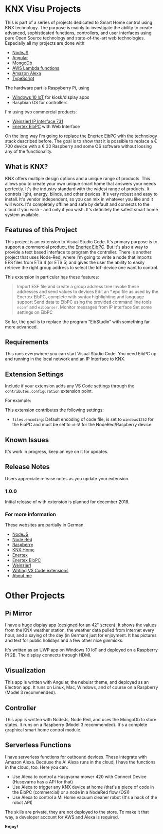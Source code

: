 # KNX Visu Projects

This is part of a series of projects dedicated to Smart Home control using KNX technology. The purpose is mainly to investigate the ability to create advanced, sophisticated functions, controllers, and user interfaces using pure Open Source technology and state-of-the-art web technologies. Especially all my projects are done with:

* [NodeJS](https://nodejs.org)
* [Angular](https://angular.io/)
* [MongoDb](https://www.mongodb.com/)
* [AWS Lambda functions](https://docs.aws.amazon.com/lambda/latest/dg/welcome.html)
* [Amazon Alexa](https://developer.amazon.com/alexa/console/ask)
* [TypeScript](http://typescriptlang.org)

The hardware part is Raspyberry Pi, using

* [Windows 10 IoT](https://developer.microsoft.com/en-us/windows/iot) for kiosk/display apps
* Raspbian OS for controllers

I'm using two commercial products:

* [Weinzierl IP Interface 731](https://www.weinzierl.de/index.php/en/all-knx/knx-devices-en/knx-ip-interface-731-en)
* [Enertex EibPC](http://www.enertex.de/d-eibpc.html) with Web Interface

On the long way I'm going to replace the [Enertex EibPC](http://www.enertex.de/d-eibpc.html) with the technology stack described before. The goal is to show that it is possible to replace a € 700 device with a € 30 Raspberry and some OS software without loosing any of the functionality.

## What is KNX?

KNX offers multiple design options and a unique range of products. This allows you to create your own unique smart home that answers your needs perfectly. It's the industry standard with the widest range of products. It controls light, energy, blinds, and other devices. It's very robust and easy to install. It's vendor independent, so you can mix in whatever you like and it will work. It's completely offline and safe by default and connects to the cloud if you wish - and only if you wish. It's definitely the safest smart home system available. 

## Features of this Project

This project is an extension to Visual Studio Code. It's primary purpose is to support a commercial product, the [Enertex EibPC](http://www.enertex.de/d-eibpc.html). But it's also a way to provide a text based interface to program the controller. There is another project that uses Node-Red, where I'm going to write a node that imports EFS files from ETS 4 (or ETS 5) and gives the user the ability to easily retrieve the right group address to select the IoT-device one want to control.

This extension in particular has these features:

> Import ESF file and create a group address tree
> Invoke these addresses and send values to devices
> Edit an *.epc file as used by the Enertex EibPC, complete with syntax highlighting and language support
> Send data to EibPC using the provided command line tools `nconf` and `eibparser`.
> Monitor messages from IP interface
> Set some settings on EibPC

So far, the goal is to replace the program "EibStudio" with something far more advanced.

## Requirements

This runs everywhere you can start Visual Studio Code. You need EibPC up and running in the local network and an IP Interface to KNX.

## Extension Settings

Include if your extension adds any VS Code settings through the `contributes.configuration` extension point.

For example:

This extension contributes the following settings:

* `files.encoding`: Default encoding of code file, is set to `windows1252` for the EibPC and must be set to `utf8` for the NodeRed/Raspberry device

## Known Issues

It's work in progress, keep an eye on it for updates.

## Release Notes

Users appreciate release notes as you update your extension.

### 1.0.0

Initial release of with extension is planned for december 2018.

### For more information

These websites are partially in German.

* [NodeJS](https://nodejs.org)
* [Node Red](https://nodered.org/)
* [Raspberry](https://www.raspbian.org/)
* [KNX Home](https://www.knx.org/knx-en/for-professionals/index.php)
* [Enertex](http://www.enertex.de/)
* [Enertex EibPC](http://www.enertex.de/d-eibpc.html)
* [Weinzierl](https://www.weinzierl.de/index.php/en/)
* [Writing VS Code extensions](https://code.visualstudio.com/docs/extensions/example-hello-world)
* [About me](https://www.joergkrause.de)

# Other Projects

## Pi Mirror

I have a huge display app (designed for an 42" screen). It shows the values from the KNX weather station, the weather data pulled from Internet every hour, and a saying of the day (in German) just for enjoyment. It has pictures and text for public holidays and a few other nice gimmicks.

It's written as an UWP app on Windows 10 IoT and deployed on a Raspberry Pi 2B. The display connects through HDMI.

## Visualization

This app is written with Angular, the nebular theme, and deployed as an Electron app. It runs on Linux, Mac, Windows, and of course on a Raspberry (Model 3 recommended).

## Controller

This app is written with NodeJs, Node Red, and uses the MongoDb to store states. It runs on a Raspberry (Model 3 recommended). It's a complete graphical smart home control module.

## Serverless Functions

I have serverless functions for outbound devices. These integrate with Amazon Alexa. Because the AI Alexa runs in the cloud, I have the functions in the cloud, too. Here you can:

* Use Alexa to control a Husqvarna mower 420 with Connect Device (Husqvarna has a API for that)
* Use Alexa to trigger any KNX device at home (that's a piece of code in the EibPC (commercial) or a node in a NodeRed flow (OS))
* Use Alexa to control a Mi Home vacuum cleaner robot (It's a hack of the robot API)

The skills are private, they are not deployed to the store. To make it that way, a developer account for AWS and Alexa is required.

**Enjoy!**
